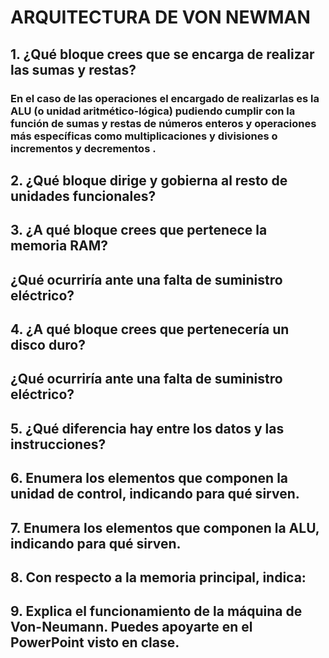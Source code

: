 # ARQUITECTURA DE VON NEWMAN
## **1. ¿Qué bloque crees que se encarga de realizar las sumas y restas?**
### En el caso de las operaciones el encargado de realizarlas es la ALU (o unidad aritmético-lógica) pudiendo cumplir con la función de sumas y restas de números enteros y operaciones más específicas como multiplicaciones y divisiones o incrementos y decrementos .

## **2. ¿Qué bloque dirige y gobierna al resto de unidades funcionales?**
###
## 3. **¿A qué bloque crees que pertenece la memoria RAM?**
###
## **¿Qué ocurriría ante una falta de suministro eléctrico?**
###
## 4. **¿A qué bloque crees que pertenecería un disco duro?** 
###
## **¿Qué ocurriría ante una falta de suministro eléctrico?** 
###
## 5. **¿Qué diferencia hay entre los datos y las instrucciones?**
###
## 6. **Enumera los elementos que componen la unidad de control, indicando para qué sirven.** 
###
## 7. **Enumera los elementos que componen la ALU, indicando para qué sirven.**
###
## 8. **Con respecto a la memoria principal, indica:** 
###
## 9. **Explica el funcionamiento de la máquina de Von-Neumann. Puedes apoyarte en el PowerPoint visto en clase.**


